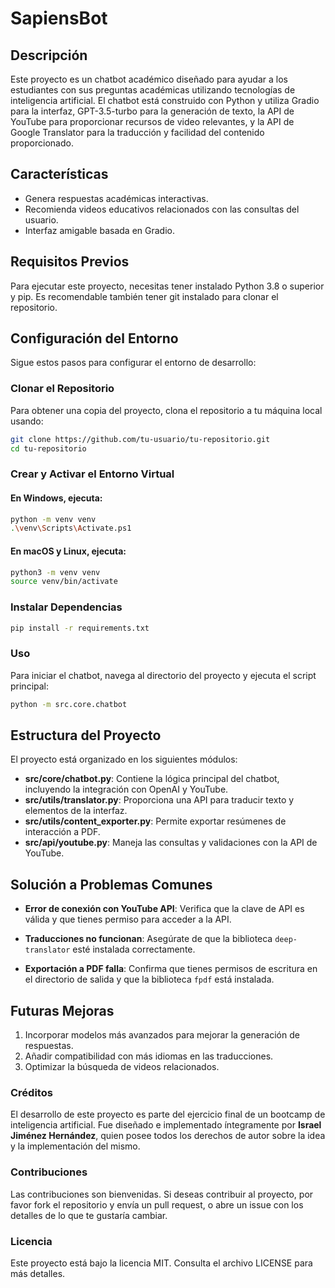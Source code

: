 # SapiensBot

## Descripción
Este proyecto es un chatbot académico diseñado para ayudar a los estudiantes con sus preguntas académicas utilizando tecnologías de inteligencia artificial. El chatbot está construido con Python y utiliza Gradio para la interfaz, GPT-3.5-turbo para la generación de texto, la API de YouTube para proporcionar recursos de video relevantes, y la API de Google Translator para la traducción y facilidad del contenido proporcionado.

## Características
- Genera respuestas académicas interactivas.
- Recomienda videos educativos relacionados con las consultas del usuario.
- Interfaz amigable basada en Gradio.

## Requisitos Previos
Para ejecutar este proyecto, necesitas tener instalado Python 3.8 o superior y pip. Es recomendable también tener git instalado para clonar el repositorio.

## Configuración del Entorno
Sigue estos pasos para configurar el entorno de desarrollo:

### Clonar el Repositorio
Para obtener una copia del proyecto, clona el repositorio a tu máquina local usando:

```bash
git clone https://github.com/tu-usuario/tu-repositorio.git
cd tu-repositorio
```

### Crear y Activar el Entorno Virtual

#### En Windows, ejecuta:
```bash
python -m venv venv
.\venv\Scripts\Activate.ps1
```

#### En macOS y Linux, ejecuta:
```bash
python3 -m venv venv
source venv/bin/activate
```

### Instalar Dependencias
```bash
pip install -r requirements.txt
```

### Uso
Para iniciar el chatbot, navega al directorio del proyecto y ejecuta el script principal:

```bash
python -m src.core.chatbot
```

## Estructura del Proyecto
El proyecto está organizado en los siguientes módulos:

- **src/core/chatbot.py**: Contiene la lógica principal del chatbot, incluyendo la integración con OpenAI y YouTube.
- **src/utils/translator.py**: Proporciona una API para traducir texto y elementos de la interfaz.
- **src/utils/content_exporter.py**: Permite exportar resúmenes de interacción a PDF.
- **src/api/youtube.py**: Maneja las consultas y validaciones con la API de YouTube.

## Solución a Problemas Comunes
- **Error de conexión con YouTube API**:
  Verifica que la clave de API es válida y que tienes permiso para acceder a la API.

- **Traducciones no funcionan**:
  Asegúrate de que la biblioteca `deep-translator` esté instalada correctamente.

- **Exportación a PDF falla**:
  Confirma que tienes permisos de escritura en el directorio de salida y que la biblioteca `fpdf` está instalada.

## Futuras Mejoras
1. Incorporar modelos más avanzados para mejorar la generación de respuestas.
2. Añadir compatibilidad con más idiomas en las traducciones.
3. Optimizar la búsqueda de videos relacionados.

### Créditos
El desarrollo de este proyecto es parte del ejercicio final de un bootcamp de inteligencia artificial. Fue diseñado e implementado íntegramente por **Israel Jiménez Hernández**, quien posee todos los derechos de autor sobre la idea y la implementación del mismo.

### Contribuciones
Las contribuciones son bienvenidas. Si deseas contribuir al proyecto, por favor fork el repositorio y envía un pull request, o abre un issue con los detalles de lo que te gustaría cambiar.

### Licencia
Este proyecto está bajo la licencia MIT. Consulta el archivo LICENSE para más detalles.


